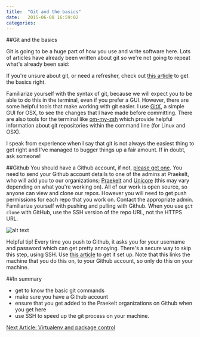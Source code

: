 ```yaml
---
title:  "Git and the basics"
date:   2015-06-08 16:59:02
categories:
---
```


##Git and the basics

Git is going to be a huge part of how you use and write software here. Lots of articles have already been written about git so we're not going to repeat what's already been said:

If you're unsure about git, or need a refresher, check out [this article](http://alistapart.com/article/get-started-with-git) to get the basics right.

Familiarize yourself with the syntax of git, because we will expect you to be able to do this in the terminal, even if you prefer a GUI. However, there are some helpful tools that make working with git easier. I use [GitX](http://gitx.frim.nl/), a simple GUI for OSX, to see the changes that I have made before committing. There are also tools for the terminal like [om-my-zsh](http://ohmyz.sh/) which provide helpful information about git repositories within the command line (for Linux and OSX).

I speak from experience when I say that git is not always the easiest thing to get right and I've managed to bugger things up a fair amount. If in doubt, ask someone!

##Github
You should have a Github account, if not, [please get one](https://github.com/join). You need to send your Github account details to one of the admins at Praekelt, who will add you to our organizations; [Praekelt](https://github.com/praekelt/) and [Unicore](https://github.com/universalcore/) (this may vary depending on what you're working on). All of our work is open source, so anyone can view and clone our repos. However you will need to get push permissions for each repo that you work on. Contact the appropriate admin. Familiarize yourself with pushing and pulling with Github. When you use `git clone` with GitHub, use the SSH version of the repo URL, not the HTTPS URL.

![alt text](/wow/resources/githubclone.jpg "Title")

Helpful tip! Every time you push to Github, it asks you for your username and password which can get pretty annoying. There's a secure way to skip this step, using SSH. Use [this article](https://help.github.com/articles/generating-ssh-keys/) to get it set up. Note that this links the machine that you do this on, to your Github account, so only do this on your machine.

##In summary

- get to know the basic git commands
- make sure you have a Github account
- ensure that you get added to the Praekelt organizations on Github when you get here
- use SSH to speed up the git process on your machine.

[Next Article: Virtualenv and package control](http://nathanbegbie.github.io/wow/2015/06/10/virtualenv.html)